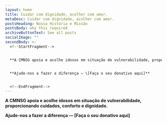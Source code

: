 ```yaml
---
layout: home
title: Cuidar com dignidade, acolher com amor.
metaDesc: Cuidar com dignidade, acolher com amor.
postsHeading: Nossa História e Missão
postsBody: why this required
archiveButtonText: See all posts
socialImage: ""
secondBody: >-
  <!--StartFragment-->


  **A CMNSG apoia e acolhe idosos em situação de vulnerabilidade, proporcionando cuidados, conforto e dignidade.**


  **Ajude-nos a fazer a diferença — \[Faça o seu donativo aqui]**


  <!--EndFragment-->
---
```

<!--StartFragment-->

**A CMNSG apoia e acolhe idosos em situação de vulnerabilidade, proporcionando cuidados, conforto e dignidade.**

**Ajude-nos a fazer a diferença — \[Faça o seu donativo aqui]**



<!--EndFragment-->


